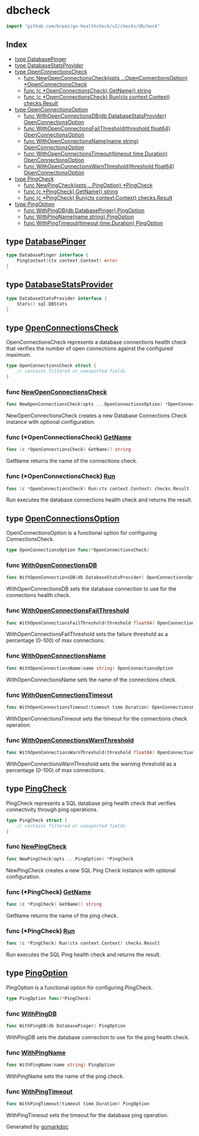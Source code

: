 <!-- Code generated by gomarkdoc. DO NOT EDIT -->

# dbcheck

```go
import "github.com/brpaz/go-healthcheck/v2/checks/dbcheck"
```

## Index

- [type DatabasePinger](<#DatabasePinger>)
- [type DatabaseStatsProvider](<#DatabaseStatsProvider>)
- [type OpenConnectionsCheck](<#OpenConnectionsCheck>)
  - [func NewOpenConnectionsCheck\(opts ...OpenConnectionsOption\) \*OpenConnectionsCheck](<#NewOpenConnectionsCheck>)
  - [func \(c \*OpenConnectionsCheck\) GetName\(\) string](<#OpenConnectionsCheck.GetName>)
  - [func \(c \*OpenConnectionsCheck\) Run\(ctx context.Context\) checks.Result](<#OpenConnectionsCheck.Run>)
- [type OpenConnectionsOption](<#OpenConnectionsOption>)
  - [func WithOpenConnectionsDB\(db DatabaseStatsProvider\) OpenConnectionsOption](<#WithOpenConnectionsDB>)
  - [func WithOpenConnectionsFailThreshold\(threshold float64\) OpenConnectionsOption](<#WithOpenConnectionsFailThreshold>)
  - [func WithOpenConnectionsName\(name string\) OpenConnectionsOption](<#WithOpenConnectionsName>)
  - [func WithOpenConnectionsTimeout\(timeout time.Duration\) OpenConnectionsOption](<#WithOpenConnectionsTimeout>)
  - [func WithOpenConnectionsWarnThreshold\(threshold float64\) OpenConnectionsOption](<#WithOpenConnectionsWarnThreshold>)
- [type PingCheck](<#PingCheck>)
  - [func NewPingCheck\(opts ...PingOption\) \*PingCheck](<#NewPingCheck>)
  - [func \(c \*PingCheck\) GetName\(\) string](<#PingCheck.GetName>)
  - [func \(c \*PingCheck\) Run\(ctx context.Context\) checks.Result](<#PingCheck.Run>)
- [type PingOption](<#PingOption>)
  - [func WithPingDB\(db DatabasePinger\) PingOption](<#WithPingDB>)
  - [func WithPingName\(name string\) PingOption](<#WithPingName>)
  - [func WithPingTimeout\(timeout time.Duration\) PingOption](<#WithPingTimeout>)


<a name="DatabasePinger"></a>
## type [DatabasePinger](<https://github.com/brpaz/go-healthcheck/blob/master/checks/dbcheck/ping_check.go#L10-L12>)



```go
type DatabasePinger interface {
    PingContext(ctx context.Context) error
}
```

<a name="DatabaseStatsProvider"></a>
## type [DatabaseStatsProvider](<https://github.com/brpaz/go-healthcheck/blob/master/checks/dbcheck/connections_check.go#L17-L19>)



```go
type DatabaseStatsProvider interface {
    Stats() sql.DBStats
}
```

<a name="OpenConnectionsCheck"></a>
## type [OpenConnectionsCheck](<https://github.com/brpaz/go-healthcheck/blob/master/checks/dbcheck/connections_check.go#L23-L29>)

OpenConnectionsCheck represents a database connections health check that verifies the number of open connections against the configured maximum.

```go
type OpenConnectionsCheck struct {
    // contains filtered or unexported fields
}
```

<a name="NewOpenConnectionsCheck"></a>
### func [NewOpenConnectionsCheck](<https://github.com/brpaz/go-healthcheck/blob/master/checks/dbcheck/connections_check.go#L70>)

```go
func NewOpenConnectionsCheck(opts ...OpenConnectionsOption) *OpenConnectionsCheck
```

NewOpenConnectionsCheck creates a new Database Connections Check instance with optional configuration.

<a name="OpenConnectionsCheck.GetName"></a>
### func \(\*OpenConnectionsCheck\) [GetName](<https://github.com/brpaz/go-healthcheck/blob/master/checks/dbcheck/connections_check.go#L87>)

```go
func (c *OpenConnectionsCheck) GetName() string
```

GetName returns the name of the connections check.

<a name="OpenConnectionsCheck.Run"></a>
### func \(\*OpenConnectionsCheck\) [Run](<https://github.com/brpaz/go-healthcheck/blob/master/checks/dbcheck/connections_check.go#L92>)

```go
func (c *OpenConnectionsCheck) Run(ctx context.Context) checks.Result
```

Run executes the database connections health check and returns the result.

<a name="OpenConnectionsOption"></a>
## type [OpenConnectionsOption](<https://github.com/brpaz/go-healthcheck/blob/master/checks/dbcheck/connections_check.go#L32>)

OpenConnectionsOption is a functional option for configuring ConnectionsCheck.

```go
type OpenConnectionsOption func(*OpenConnectionsCheck)
```

<a name="WithOpenConnectionsDB"></a>
### func [WithOpenConnectionsDB](<https://github.com/brpaz/go-healthcheck/blob/master/checks/dbcheck/connections_check.go#L42>)

```go
func WithOpenConnectionsDB(db DatabaseStatsProvider) OpenConnectionsOption
```

WithOpenConnectionsDB sets the database connection to use for the connections health check.

<a name="WithOpenConnectionsFailThreshold"></a>
### func [WithOpenConnectionsFailThreshold](<https://github.com/brpaz/go-healthcheck/blob/master/checks/dbcheck/connections_check.go#L63>)

```go
func WithOpenConnectionsFailThreshold(threshold float64) OpenConnectionsOption
```

WithOpenConnectionsFailThreshold sets the failure threshold as a percentage \(0\-100\) of max connections.

<a name="WithOpenConnectionsName"></a>
### func [WithOpenConnectionsName](<https://github.com/brpaz/go-healthcheck/blob/master/checks/dbcheck/connections_check.go#L35>)

```go
func WithOpenConnectionsName(name string) OpenConnectionsOption
```

WithOpenConnectionsName sets the name of the connections check.

<a name="WithOpenConnectionsTimeout"></a>
### func [WithOpenConnectionsTimeout](<https://github.com/brpaz/go-healthcheck/blob/master/checks/dbcheck/connections_check.go#L49>)

```go
func WithOpenConnectionsTimeout(timeout time.Duration) OpenConnectionsOption
```

WithOpenConnectionsTimeout sets the timeout for the connections check operation.

<a name="WithOpenConnectionsWarnThreshold"></a>
### func [WithOpenConnectionsWarnThreshold](<https://github.com/brpaz/go-healthcheck/blob/master/checks/dbcheck/connections_check.go#L56>)

```go
func WithOpenConnectionsWarnThreshold(threshold float64) OpenConnectionsOption
```

WithOpenConnectionsWarnThreshold sets the warning threshold as a percentage \(0\-100\) of max connections.

<a name="PingCheck"></a>
## type [PingCheck](<https://github.com/brpaz/go-healthcheck/blob/master/checks/dbcheck/ping_check.go#L19-L23>)

PingCheck represents a SQL database ping health check that verifies connectivity through ping operations.

```go
type PingCheck struct {
    // contains filtered or unexported fields
}
```

<a name="NewPingCheck"></a>
### func [NewPingCheck](<https://github.com/brpaz/go-healthcheck/blob/master/checks/dbcheck/ping_check.go#L50>)

```go
func NewPingCheck(opts ...PingOption) *PingCheck
```

NewPingCheck creates a new SQL Ping Check instance with optional configuration.

<a name="PingCheck.GetName"></a>
### func \(\*PingCheck\) [GetName](<https://github.com/brpaz/go-healthcheck/blob/master/checks/dbcheck/ping_check.go#L65>)

```go
func (c *PingCheck) GetName() string
```

GetName returns the name of the ping check.

<a name="PingCheck.Run"></a>
### func \(\*PingCheck\) [Run](<https://github.com/brpaz/go-healthcheck/blob/master/checks/dbcheck/ping_check.go#L70>)

```go
func (c *PingCheck) Run(ctx context.Context) checks.Result
```

Run executes the SQL Ping health check and returns the result.

<a name="PingOption"></a>
## type [PingOption](<https://github.com/brpaz/go-healthcheck/blob/master/checks/dbcheck/ping_check.go#L26>)

PingOption is a functional option for configuring PingCheck.

```go
type PingOption func(*PingCheck)
```

<a name="WithPingDB"></a>
### func [WithPingDB](<https://github.com/brpaz/go-healthcheck/blob/master/checks/dbcheck/ping_check.go#L36>)

```go
func WithPingDB(db DatabasePinger) PingOption
```

WithPingDB sets the database connection to use for the ping health check.

<a name="WithPingName"></a>
### func [WithPingName](<https://github.com/brpaz/go-healthcheck/blob/master/checks/dbcheck/ping_check.go#L29>)

```go
func WithPingName(name string) PingOption
```

WithPingName sets the name of the ping check.

<a name="WithPingTimeout"></a>
### func [WithPingTimeout](<https://github.com/brpaz/go-healthcheck/blob/master/checks/dbcheck/ping_check.go#L43>)

```go
func WithPingTimeout(timeout time.Duration) PingOption
```

WithPingTimeout sets the timeout for the database ping operation.

Generated by [gomarkdoc](<https://github.com/princjef/gomarkdoc>)
